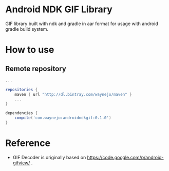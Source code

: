 Android NDK GIF Library
========

GIF library built with ndk and gradle in aar format for usage with android gradle build system.

How to use
========

Remote repository
--------

```groovy
...

repositories {
    maven { url "http://dl.bintray.com/waynejo/maven" }
    ...
}

dependencies {
    compile('com.waynejo:androidndkgif:0.1.0')
}
```

# Reference

* GIF Decoder is originally based on https://code.google.com/p/android-gifview/ .
